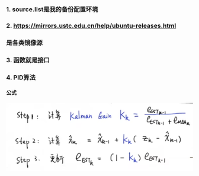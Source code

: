 ### 1. source.list是我的备份配置环境
### 2. https://mirrors.ustc.edu.cn/help/ubuntu-releases.html
### 是各类镜像源
### 3. 函数就是接口
### 4. PID算法
#### 公式
![PID公式](https://github.com/liyixin135/docs/blob/master/picture/%E5%8D%A1%E5%B0%94%E6%9B%BC%E6%BB%A4%E6%B3%A2%E5%99%A8%E5%85%AC%E5%BC%8F.png)
